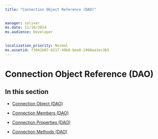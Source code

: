 ```yaml
---
title: "Connection Object Reference (DAO)"
  
  
manager: soliver
ms.date: 11/16/2014
ms.audience: Developer
 
  
localization_priority: Normal
ms.assetid: f3041b87-8217-49b8-bee8-1998aa3ec3b5
---
```


# Connection Object Reference (DAO)

## In this section

- [Connection Object (DAO)](connection-object-dao.md)
    
- [Connection Members (DAO)](connection-members-dao.md)
    
- [Connection Properties (DAO)](connection-properties-dao.md)
    
- [Connection Methods (DAO)](connection-methods-dao.md)
    

